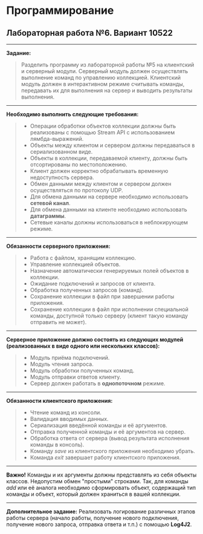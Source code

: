 # Программирование
## Лабораторная работа №6. Вариант 10522

<hr>

**Задание:**

>Разделить программу из лабораторной работы №5 на клиентский и серверный модули. Серверный модуль должен осуществлять выполнение команд по управлению коллекцией. Клиентский модуль должен в интерактивном режиме считывать команды, передавать их для выполнения на сервер и выводить результаты выполнения.

<hr>

**Необходимо выполнить следующие требования:**

> - Операции обработки объектов коллекции должны быть реализованы с помощью Stream API с использованием лямбда-выражений.
> - Объекты между клиентом и сервером должны передаваться в сериализованном виде.
> - Объекты в коллекции, передаваемой клиенту, должны быть отсортированы по местоположению.
> - Клиент должен корректно обрабатывать временную недоступность сервера.
> - Обмен данными между клиентом и сервером должен осуществляться по протоколу UDP.
> - Для обмена данными на сервере необходимо использовать **сетевой канал**.
> - Для обмена данными на клиенте необходимо использовать **датаграммы**.
> - Сетевые каналы должны использоваться в неблокирующем режиме.
<hr>

**Обязанности серверного приложения:**

> - Работа с файлом, хранящим коллекцию.
> - Управление коллекцией объектов.
> - Назначение автоматически генерируемых полей объектов в коллекции.
> - Ожидание подключений и запросов от клиента.
> - Обработка полученных запросов (команд).
> - Сохранение коллекции в файл при завершении работы приложения.
> - Сохранение коллекции в файл при исполнении специальной команды, доступной только серверу (клиент такую команду отправить не может).
<hr>

**Серверное приложение должно состоять из следующих модулей (реализованных в виде одного или нескольких классов):**

> - Модуль приёма подключений.
> - Модуль чтения запроса.
> - Модуль обработки полученных команд.
> - Модуль отправки ответов клиенту.
> - Сервер должен работать в **однопоточном** режиме.
<hr>

**Обязанности клиентского приложения:**

> - Чтение команд из консоли.
> - Валидация вводимых данных.
> - Сериализация введённой команды и её аргументов.
> - Отправка полученной команды и её аргументов на сервер.
> - Обработка ответа от сервера (вывод результата исполнения команды в консоль).
> - Команду _save_ из клиентского приложения необходимо убрать.
> - Команда _exit_ завершает работу клиентского приложения.

<hr>

**Важно!** Команды и их аргументы должны представлять из себя объекты классов. Недопустим обмен "простыми" строками. Так, для команды _add_ или её аналога необходимо сформировать объект, содержащий тип команды и объект, который должен храниться в вашей коллекции.

<hr>

**Дополнительное задание:**
Реализовать логирование различных этапов работы сервера (начало работы, получение нового подключения, получение нового запроса, отправка ответа и т.п.) с помощью **Log4J2**.